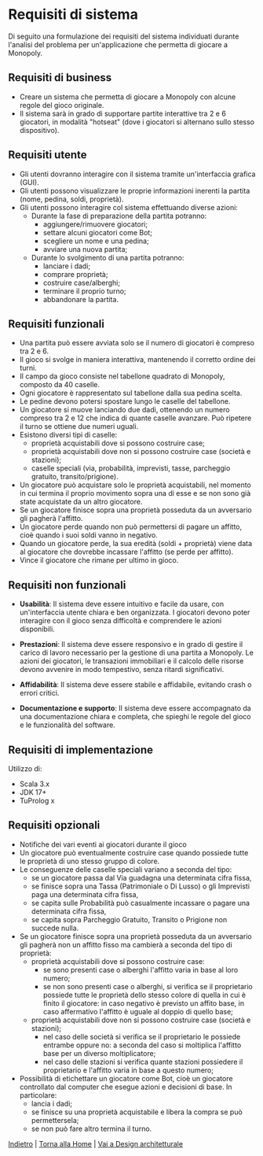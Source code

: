 # Requisiti di sistema
Di seguito una formulazione dei requisiti del sistema individuati durante l'analisi del problema per un'applicazione che permetta di giocare a Monopoly.

## Requisiti di business
- Creare un sistema che permetta di giocare a Monopoly con alcune regole del gioco originale.
- Il sistema sarà in grado di supportare partite interattive tra 2 e 6 giocatori, in modalità "hotseat" (dove i giocatori si alternano sullo stesso dispositivo).

## Requisiti utente
- Gli utenti dovranno interagire con il sistema tramite un'interfaccia grafica (GUI).
- Gli utenti possono visualizzare le proprie informazioni inerenti la partita (nome, pedina, soldi, proprietà).
- Gli utenti possono interagire col sistema effettuando diverse azioni:
  - Durante la fase di preparazione della partita potranno:
    - aggiungere/rimuovere giocatori;
    - settare alcuni giocatori come Bot;
    - scegliere un nome e una pedina;
    - avviare una nuova partita;
  - Durante lo svolgimento di una partita potranno:
    - lanciare i dadi;
    - comprare proprietà;
    - costruire case/alberghi;
    - terminare il proprio turno;
    - abbandonare la partita.

## Requisiti funzionali
- Una partita può essere avviata solo se il numero di giocatori è compreso tra 2 e 6.
- Il gioco si svolge in maniera interattiva, mantenendo il corretto ordine dei turni.
- Il campo da gioco consiste nel tabellone quadrato di Monopoly, composto da 40 caselle.
- Ogni giocatore è rappresentato sul tabellone dalla sua pedina scelta.
- Le pedine devono potersi spostare lungo le caselle del tabellone.
- Un giocatore si muove lanciando due dadi, ottenendo un numero compreso tra 2 e 12 che indica di quante caselle avanzare. Può ripetere il turno se ottiene due numeri uguali.
- Esistono diversi tipi di caselle:
  - proprietà acquistabili dove si possono costruire case;
  - proprietà acquistabili dove non si possono costruire case (società e stazioni);
  - caselle speciali (via, probabilità, imprevisti, tasse, parcheggio gratuito, transito/prigione).
- Un giocatore può acquistare solo le proprietà acquistabili, nel momento in cui termina il proprio movimento sopra una di esse e se non sono già state acquistate da un altro giocatore.
- Se un giocatore finisce sopra una proprietà posseduta da un avversario gli pagherà l'affitto.
- Un giocatore perde quando non può permettersi di pagare un affitto, cioè quando i suoi soldi vanno in negativo.
- Quando un giocatore perde, la sua eredità (soldi + proprietà) viene data al giocatore che dovrebbe incassare l'affitto (se perde per affitto).
- Vince il giocatore che rimane per ultimo in gioco.

## Requisiti non funzionali
- **Usabilità**: Il sistema deve essere intuitivo e facile da usare, con un'interfaccia utente chiara e ben organizzata. I giocatori devono poter interagire con il gioco senza difficoltà e comprendere le azioni disponibili.

- **Prestazioni**: Il sistema deve essere responsivo e in grado di gestire il carico di lavoro necessario per la gestione di una partita a Monopoly. Le azioni dei giocatori, le transazioni immobiliari e il calcolo delle risorse devono avvenire in modo tempestivo, senza ritardi significativi.

- **Affidabilità**: Il sistema deve essere stabile e affidabile, evitando crash o errori critici.

- **Documentazione e supporto**: Il sistema deve essere accompagnato da una documentazione chiara e completa, che spieghi le regole del gioco e le funzionalità del software.

## Requisiti di implementazione
Utilizzo di:
- Scala 3.x
- JDK 17+
- TuProlog x

## Requisiti opzionali
- Notifiche dei vari eventi ai giocatori durante il gioco
- Un giocatore può eventualmente costruire case quando possiede tutte le proprietà di uno stesso gruppo di colore.
- Le conseguenze delle caselle speciali variano a seconda del tipo:
  - se un giocatore passa dal Via guadagna una determinata cifra fissa,
  - se finisce sopra una Tassa (Patrimoniale o Di Lusso) o gli Imprevisti paga una determinata cifra fissa,
  - se capita sulle Probabilità può casualmente incassare o pagare una determinata cifra fissa,
  - se capita sopra Parcheggio Gratuito, Transito o Prigione non succede nulla.
- Se un giocatore finisce sopra una proprietà posseduta da un avversario gli pagherà non un affitto fisso ma cambierà a seconda del tipo di proprietà:
  - proprietà acquistabili dove si possono costruire case:
    - se sono presenti case o alberghi l'affitto varia in base al loro numero;
    - se non sono presenti case o alberghi, si verifica se il proprietario possiede tutte le proprietà dello stesso colore di quella in cui è finito il giocatore: in caso negativo è previsto un affito base, in caso affermativo l'affitto è uguale al doppio di quello base;
  - proprietà acquistabili dove non si possono costruire case (società e stazioni);
    - nel caso delle società si verifica se il proprietario le possiede entrambe oppure no: a seconda del caso si moltiplica l'affitto base per un diverso moltiplicatore;
    - nel caso delle stazioni si verifica quante stazioni possiedere il proprietario e l'affitto varia in base a questo numero;
- Possibilità di etichettare un giocatore come Bot, cioè un giocatore controllato dal computer che esegue azioni e decisioni di base. In particolare:
  - lancia i dadi;
  - se finisce su una proprietà acquistabile e libera la compra se può permettersela;
  - se non può fare altro termina il turno.

[Indietro](../2-developments-process/README.md) | [Torna alla Home](../README.md) | [Vai a Design architetturale](../4-architectural-design/README.md)
